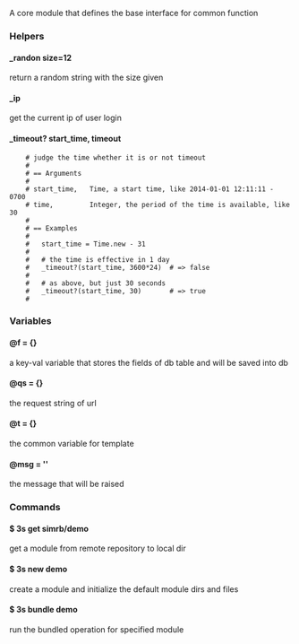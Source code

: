 A core module that defines the base interface for common function

### Helpers

#### _randon size=12
return a random string with the size given

#### _ip
get the current ip of user login

#### _timeout? start_time, timeout
```
	# judge the time whether it is or not timeout
	#
	# == Arguments
	#
	# start_time, 	Time, a start time, like 2014-01-01 12:11:11 - 0700
	# time, 		Integer, the period of the time is available, like 30
	#
	# == Examples
	#
	# 	start_time = Time.new - 31
	#
	#	# the time is effective in 1 day
	# 	_timeout?(start_time, 3600*24) 	# => false
	#
	#	# as above, but just 30 seconds
	# 	_timeout?(start_time, 30) 		# => true
	#
```

### Variables

#### @f = {}
a key-val variable that stores the fields of db table and will be saved into db

#### @qs = {}
the request string of url

#### @t = {}
the common variable for template

#### @msg = ''
the message that will be raised 


### Commands

#### $ 3s get simrb/demo
get a module from remote repository to local dir

#### $ 3s new demo
create a module and initialize the default module dirs and files

#### $ 3s bundle demo
run the bundled operation for specified module

